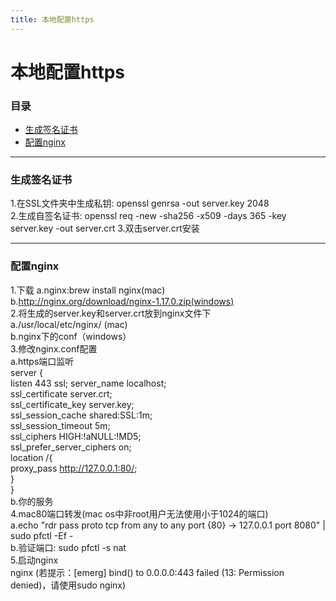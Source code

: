 ```yaml
---
title: 本地配置https
---
```


# 本地配置https

### 目录
+ [生成签名证书](#partI)
+ [配置nginx](#partII)

----------------------------------

### 生成签名证书    
1.在SSL文件夹中生成私钥: openssl genrsa -out server.key 2048     
2.生成自签名证书: openssl req -new -sha256 -x509 -days 365 -key server.key -out server.crt 
3.双击server.crt安装    

----------------------------------

### 配置nginx   
1.下载
  a.nginx:brew install nginx(mac)   
  b.http://nginx.org/download/nginx-1.17.0.zip(windows)   
2.将生成的server.key和server.crt放到nginx文件下   
  a./usr/local/etc/nginx/ (mac)   
  b.nginx下的conf（windows）  
3.修改nginx.conf配置    
  a.https端口监听   
     server {   
           listen       443 ssl; 
           server_name  localhost;   
           ssl_certificate      server.crt;  
           ssl_certificate_key  server.key;  
           ssl_session_cache    shared:SSL:1m;     
           ssl_session_timeout  5m;  
           ssl_ciphers  HIGH:!aNULL:!MD5;   
           ssl_prefer_server_ciphers  on;    
           location /{   
              proxy_pass http://127.0.0.1:80/;  
          }   
      }   
  b.你的服务      
4.mac80端口转发(mac os中非root用户无法使用小于1024的端口)     
  a.echo "rdr pass proto tcp from any to any port {80} -> 127.0.0.1 port 8080" | sudo pfctl -Ef -   
  b.验证端口: sudo pfctl -s nat   
5.启动nginx   
  nginx (若提示：[emerg] bind() to 0.0.0.0:443 failed (13: Permission denied)，请使用sudo nginx)    
  
 


       
